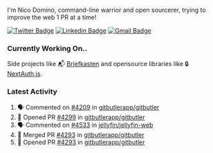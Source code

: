 
I'm Nico Domino, command-line warrior and open sourcerer, trying to improve the web 1 PR at a time!

[![Twitter Badge](https://img.shields.io/badge/-@ndom91-1ca0f1?style=flat-square&labelColor=1ca0f1&logo=twitter&logoColor=white&link=https://twitter.com/ndom91)](https://twitter.com/ndom91) [![Linkedin Badge](https://img.shields.io/badge/-ndom91-blue?style=flat-square&logo=Linkedin&logoColor=white&link=https://www.linkedin.com/in/ndom91/)](https://www.linkedin.com/in/ndom91/) [![Gmail Badge](https://img.shields.io/badge/-yo@ndo.dev-c14438?style=flat-square&logo=mail.ru&logoColor=white&link=mailto:yo@ndo.dev)](mailto:yo@ndo.dev)

### Currently Working On..

Side projects like 📬 [Briefkasten](https://briefkastenhq.com) and opensource libraries like 🔒 [NextAuth.js](https://github.com/nextauthjs/next-auth).

<!--START_SECTION_PROFILE_VIEWS:readme-info-->
<!--END_SECTION_PROFILE_VIEWS:readme-info-->

<!--START_SECTION_DAILY_COMMIT:readme-info-->
<!--END_SECTION_DAILY_COMMIT:readme-info-->

<!--START_SECTION_WEEKLY_COMMIT:readme-info-->
<!--END_SECTION_WEEKLY_COMMIT:readme-info-->

### Latest Activity

<!--START_SECTION:activity-->
1. 🗣 Commented on [#4209](https://github.com/gitbutlerapp/gitbutler/issues/4209#issuecomment-2217251071) in [gitbutlerapp/gitbutler](https://github.com/gitbutlerapp/gitbutler)
2. 💪 Opened PR [#4299](https://github.com/gitbutlerapp/gitbutler/pull/4299) in [gitbutlerapp/gitbutler](https://github.com/gitbutlerapp/gitbutler)
3. 🗣 Commented on [#4533](https://github.com/jellyfin/jellyfin-web/pull/4533#issuecomment-2216927674) in [jellyfin/jellyfin-web](https://github.com/jellyfin/jellyfin-web)
4. 🎉 Merged PR [#4293](https://github.com/gitbutlerapp/gitbutler/pull/4293) in [gitbutlerapp/gitbutler](https://github.com/gitbutlerapp/gitbutler)
5. 💪 Opened PR [#4293](https://github.com/gitbutlerapp/gitbutler/pull/4293) in [gitbutlerapp/gitbutler](https://github.com/gitbutlerapp/gitbutler)
<!--END_SECTION:activity-->
